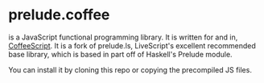 # prelude.coffee
is a JavaScript functional programming library. It is written for and in, <a href="http://coffeescript.org/">CoffeeScript</a>. It is a fork of prelude.ls, LiveScript's excellent recommended base library, which is based in part off of Haskell's Prelude module.

You can install it by cloning this repo or copying the precompiled JS files.

